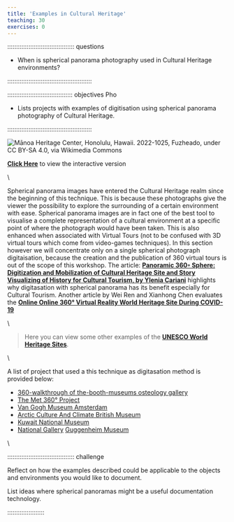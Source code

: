 ```yaml
---
title: 'Examples in Cultural Heritage'
teaching: 30
exercises: 0
---
```


:::::::::::::::::::::::::::::::::::::: questions 

- When is spherical panorama photography used in Cultural Heritage environments?

::::::::::::::::::::::::::::::::::::::::::::::::


::::::::::::::::::::::::::::::::::::: objectives
Pho
- Lists projects with examples of digitisation using spherical panorama
photography of Cultural Heritage.

::::::::::::::::::::::::::::::::::::::::::::::::





![Mānoa Heritage Center, Honolulu, Hawaii. 2022-1025, Fuzheado, under [ CC BY-SA 4.0](https://creativecommons.org/licenses/by-sa/4.0), via [Wikimedia Commons](https://commons.wikimedia.org/wiki/File:2022-1025-manoa-heritage-center-7.jpg)](https://upload.wikimedia.org/wikipedia/commons/a/a0/2022-1025-manoa-heritage-center-7.jpg)

[**Click Here**](https://panoviewer.toolforge.org/#2022-1025-manoa-heritage-center-7.jpg) to view the interactive version

\

Spherical panorama images have entered the Cultural Heritage realm since the beginning of this technique. This is because these photographs give the viewer the possibility to explore the surrounding of a certain environment with ease. Spherical panorama images are in fact one of the best tool to visualise a complete representation of a cultural environment at a specific point of where the photograph would have been taken. This is also enhanced when associated with Virtual Tours (not to be confused with 3D virtual tours which come from video-games techniques). In this section however we will concentrate only on a single spherical photograph digitaisation, because the creation and the publication of 360 virtual tours is out of the scope of this workshop. The article: [**Panoramic 360◦ Sphere: Digitization and Mobilization of Cultural Heritage Site and Story Visualizing of History for Cultural Tourism, by Ylenia Cariani**](https://www.silvher.eu/2021/01/04/panoramic-360%E2%97%A6-sphere-digitization-and-mobilization-of-cultural-heritage-site-and-story-visualizing-of-history-for-cultural-tourism/) highlights why digitasation with spherical panorama has its benefit especially for Cultural Tourism.
Another article by Wei Ren and Xianhong Chen evaluates the [**Online Online 360° Virtual Reality World Heritage Site During COVID-19**](https://www.degruyter.com/document/doi/10.1515/opar-2020-0188/html)


\

> Here you can view some other examples of the [**UNESCO World Heritage Sites**](https://www.p4panorama.com/gallery-categories/unesco-360-virtual-tours/).

\

A list of project that used a this technique as digitasation method is provided below:

- [360-walkthrough of the-booth-museums osteology gallery](https://brightonmuseums.org.uk/discovery/history-stories/360-walkthrough-of-the-booth-museums-osteology-gallery/)
- [The Met 360° Project](https://www.metmuseum.org/art/online-features/met-360-project)
- [Van Gogh Museum Amsterdam](https://360stories.com/amsterdam/story/van-gogh-museum) 
- [Arctic Culture And Climate British Museum](https://www.britishmuseum.org/exhibitions/arctic-culture-and-climate/360-tour/)
- [Kuwait National Museum](https://www.p4panorama.com/panos/kuwait-national-museum-360-virtual-tour/)
- [National Gallery](https://www.nationalgallery.org.uk/visiting/virtual-tours)
[Guggenheim Museum](https://www.360cities.net/image/the-guggenheim-museum)
 


\





:::::::::::::::::::::::::::::::::::::: challenge 

Reflect on how the examples described could 
be applicable to the objects and
environments you would like to document.

List ideas where spherical panoramas might be a useful documentation
technology.


:::::::::::::::::::::
